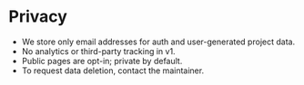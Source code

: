 # Privacy
- We store only email addresses for auth and user-generated project data.
- No analytics or third-party tracking in v1.
- Public pages are opt-in; private by default.
- To request data deletion, contact the maintainer.
